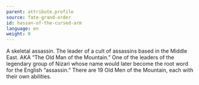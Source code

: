 ```yaml
---
parent: attribute.profile
source: fate-grand-order
id: hassan-of-the-cursed-arm
language: en
weight: 0
---
```


A skeletal assassin.
The leader of a cult of assassins based in the Middle East.
AKA “The Old Man of the Mountain.”
One of the leaders of the legendary group of Nizari whose name would later become the root word for the English “assassin.”
There are 19 Old Men of the Mountain, each with their own abilities.
